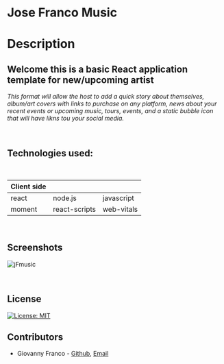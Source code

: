 # Jose Franco Music

# Description
## Welcome this is a basic React application template for new/upcoming artist

*This format will allow the host to add a quick story about themselves, album/art covers with links to purchase on any platform, news about your recent events or upcoming music, tours, events, and a static bubble icon that will have likns tou your social media.*

       
<br />

## Technologies used:  

<br />

| Client side             |                   |                  |
| -------------           | -------------     | --------------   |
| react                   | node.js           | javascript
| moment                  | react-scripts     | web-vitals       |
 
<br />

## Screenshots 

![jFmusic](https://user-images.githubusercontent.com/68441056/136586504-3b297cf6-308c-4063-afe9-ff250ef3a916.PNG)

<br />

## License

[![License: MIT](https://img.shields.io/badge/License-MIT-yellow.svg)](https://opensource.org/licenses/MIT)
<br />

## Contributors 
* Giovanny Franco - [Github](https://github.com/gfranco19), [Email](mailto:"gsnail19@gmail.com")
